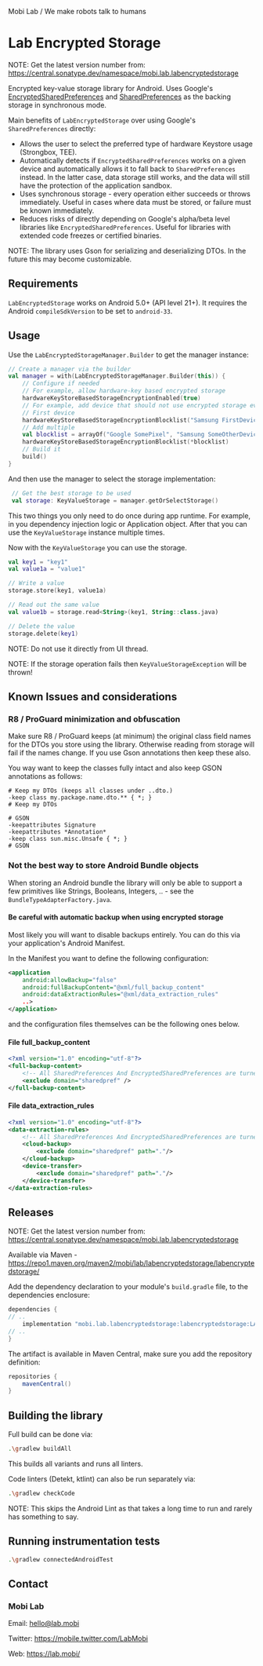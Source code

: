 Mobi Lab / We make robots talk to humans

# Lab Encrypted Storage

NOTE: Get the latest version number from: https://central.sonatype.dev/namespace/mobi.lab.labencryptedstorage

Encrypted key-value storage library for Android. Uses Google's [EncryptedSharedPreferences](https://developer.android.com/reference/androidx/security/crypto/EncryptedSharedPreferences) and [SharedPreferences](https://developer.android.com/training/data-storage/shared-preferences) as the backing storage in synchronous mode.

Main benefits of `LabEncryptedStorage` over using Google's `SharedPreferences` directly:

- Allows the user to select the preferred type of hardware Keystore usage (Strongbox, TEE).
- Automatically detects if `EncryptedSharedPreferences` works on a given device and automatically allows it to fall back to `SharedPreferences` instead. In the latter case, data storage still works, and the data will still have the protection of the application sandbox.
- Uses synchronous storage - every operation either succeeds or throws immediately. Useful in cases where data must be stored, or failure must be known immediately. 
- Reduces risks of directly depending on Google's alpha/beta level libraries like `EncryptedSharedPreferences`. Useful for libraries with extended code freezes or certified binaries.

NOTE: The library uses Gson for serializing and deserializing DTOs. In the future this may become customizable.

## Requirements

`LabEncryptedStorage` works on Android 5.0+ (API level 21+). It requires the Android `compileSdkVersion` to be set to `android-33`.

## Usage

Use the `LabEncryptedStorageManager.Builder` to get the manager instance:

```kotlin
// Create a manager via the builder
val manager = with(LabEncryptedStorageManager.Builder(this)) {
	// Configure if needed
	// For example, allow hardware-key based encrypted storage
	hardwareKeyStoreBasedStorageEncryptionEnabled(true)
	// For example, add device that should not use encrypted storage ever
	// First device
	hardwareKeyStoreBasedStorageEncryptionBlocklist("Samsung FirstDevice")
	// Add multiple
	val blocklist = arrayOf("Google SomePixel", "Samsung SomeOtherDeviceModel")
	hardwareKeyStoreBasedStorageEncryptionBlocklist(*blocklist)
	// Build it
	build()
}
```

And then use the manager to select the storage implementation:

```kotlin
 // Get the best storage to be used
 val storage: KeyValueStorage = manager.getOrSelectStorage()
```

This two things you only need to do once during app runtime. For example, in you dependency injection logic or Application object. After that you can use the `KeyValueStorage` instance multiple times.

Now with the `KeyValueStorage` you can use the storage.

```kotlin
val key1 = "key1"
val value1a = "value1"

// Write a value
storage.store(key1, value1a)

// Read out the same value
val value1b = storage.read<String>(key1, String::class.java)

// Delete the value
storage.delete(key1)
```

NOTE: Do not use it directly from UI thread.

NOTE: If the storage operation fails then `KeyValueStorageException` will be thrown!

## Known Issues and considerations

### R8 / ProGuard minimization and obfuscation

Make sure R8 / ProGuard keeps (at minimum) the original class field names for the DTOs you store using the library. Otherwise reading from storage will fail if the names change. If you use Gson annotations then keep these also.

You way want to keep the classes fully intact and also keep GSON annotations as follows:

```properties
# Keep my DTOs (keeps all classes under ..dto.)
-keep class my.package.name.dto.** { *; }
# Keep my DTOs 

# GSON
-keepattributes Signature
-keepattributes *Annotation*
-keep class sun.misc.Unsafe { *; }
# GSON
```

### Not the best way to store Android Bundle objects

When storing an Android bundle the library will only be able to support a few primitives like Strings, Booleans, Integers, .. - see the `BundleTypeAdapterFactory.java`.

#### Be careful with automatic backup when using encrypted storage

Most likely you will want to disable backups entirely. You can do this via your application's Android Manifest.

In the Manifest you want to define the following configuration:

```xml
<application
    android:allowBackup="false"
    android:fullBackupContent="@xml/full_backup_content"
    android:dataExtractionRules="@xml/data_extraction_rules"
    ..>
</application>
```

and the configuration files themselves can be the following ones below.

#### File full_backup_content

```xml
<?xml version="1.0" encoding="utf-8"?>
<full-backup-content>
    <!-- All SharedPreferences And EncryptedSharedPreferences are turned off for now for Android 11 and older -->
    <exclude domain="sharedpref" />
</full-backup-content>
```

#### File data_extraction_rules

```xml
<?xml version="1.0" encoding="utf-8"?>
<data-extraction-rules>
    <!-- All SharedPreferences And EncryptedSharedPreferences are turned off for now for Android 12 and newer -->
    <cloud-backup>
        <exclude domain="sharedpref" path="."/>
    </cloud-backup>
    <device-transfer>
        <exclude domain="sharedpref" path="."/>
    </device-transfer>
</data-extraction-rules>
```

## Releases

NOTE: Get the latest version number from: https://central.sonatype.dev/namespace/mobi.lab.labencryptedstorage

Available via Maven - https://repo1.maven.org/maven2/mobi/lab/labencryptedstorage/labencryptedstorage/ 

Add the dependency declaration to your module's `build.gradle` file, to the dependencies enclosure:

```groovy
dependencies {
// ..
    implementation "mobi.lab.labencryptedstorage:labencryptedstorage:LATEST_VERSION"
// ..
}
```

The artifact is available in Maven Central, make sure you add the repository definition:

```groovy
repositories {
    mavenCentral()
}
```

## Building the library

Full build can be done via:

```bash
.\gradlew buildAll
```

This builds all variants and runs all linters.

Code linters (Detekt, ktlint) can also be run separately via:

```bash
.\gradlew checkCode
```

NOTE: This skips the Android Lint as that takes a long time to run and rarely has something to say.

## Running instrumentation tests

```bash
.\gradlew connectedAndroidTest
```

## Contact

### Mobi Lab

Email: [hello@lab.mobi](mailto:hello@lab.mobi)

Twitter: https://mobile.twitter.com/LabMobi

Web: https://lab.mobi/
